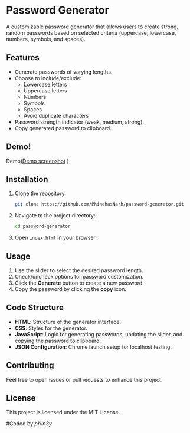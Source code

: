 

# Password Generator

A customizable password generator that allows users to create strong, random passwords based on selected criteria (uppercase, lowercase, numbers, symbols, and spaces).

## Features
- Generate passwords of varying lengths.
- Choose to include/exclude:
  - Lowercase letters
  - Uppercase letters
  - Numbers
  - Symbols
  - Spaces
  - Avoid duplicate characters
- Password strength indicator (weak, medium, strong).
- Copy generated password to clipboard.

## Demo!
Demo([Demo screenshot](https://github.com/user-attachments/assets/a3c568f7-0045-4525-8a7f-fd754fd9a5f2)
)

## Installation

1. Clone the repository:
   ```bash
   git clone https://github.com/PhinehasNarh/password-generator.git
   ```
2. Navigate to the project directory:
   ```bash
   cd password-generator
   ```
3. Open `index.html` in your browser.

## Usage

1. Use the slider to select the desired password length.
2. Check/uncheck options for password customization.
3. Click the **Generate** button to create a new password.
4. Copy the password by clicking the **copy** icon.

## Code Structure

- **HTML**: Structure of the generator interface.
- **CSS**: Styles for the generator.
- **JavaScript**: Logic for generating passwords, updating the slider, and copying the password to clipboard.
- **JSON Configuration**: Chrome launch setup for localhost testing.

## Contributing

Feel free to open issues or pull requests to enhance this project.

## License

This project is licensed under the MIT License.



#Coded by _ph1n3y_
